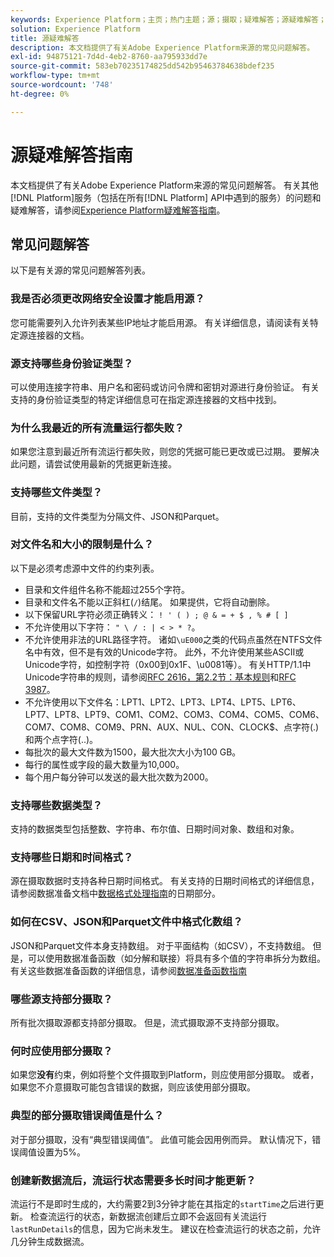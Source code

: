 ```yaml
---
keywords: Experience Platform；主页；热门主题；源；摄取；疑难解答；源疑难解答；源常见问题解答；faq；源连接器；源连接器；源连接器常见问题解答；源连接器疑难解答；
solution: Experience Platform
title: 源疑难解答
description: 本文档提供了有关Adobe Experience Platform来源的常见问题解答。
exl-id: 94875121-7d4d-4eb2-8760-aa795933dd7e
source-git-commit: 583eb70235174825dd542b95463784638bdef235
workflow-type: tm+mt
source-wordcount: '748'
ht-degree: 0%

---
```


# 源疑难解答指南

本文档提供了有关Adobe Experience Platform来源的常见问题解答。 有关其他[!DNL Platform]服务（包括在所有[!DNL Platform] API中遇到的服务）的问题和疑难解答，请参阅[Experience Platform疑难解答指南](../landing/troubleshooting.md)。

## 常见问题解答

以下是有关源的常见问题解答列表。

### 我是否必须更改网络安全设置才能启用源？

您可能需要列入允许列表某些IP地址才能启用源。 有关详细信息，请阅读有关特定源连接器的文档。

### 源支持哪些身份验证类型？

可以使用连接字符串、用户名和密码或访问令牌和密钥对源进行身份验证。 有关支持的身份验证类型的特定详细信息可在指定源连接器的文档中找到。

### 为什么我最近的所有流量运行都失败？

如果您注意到最近所有流运行都失败，则您的凭据可能已更改或已过期。 要解决此问题，请尝试使用最新的凭据更新连接。

### 支持哪些文件类型？

目前，支持的文件类型为分隔文件、JSON和Parquet。

### 对文件名和大小的限制是什么？

以下是必须考虑源中文件的约束列表。

- 目录和文件组件名称不能超过255个字符。
- 目录和文件名不能以正斜杠(`/`)结尾。 如果提供，它将自动删除。
- 以下保留URL字符必须正确转义： `! ' ( ) ; @ & = + $ , % # [ ]`
- 不允许使用以下字符： `" \ / : | < > * ?`。
- 不允许使用非法的URL路径字符。 诸如`\uE000`之类的代码点虽然在NTFS文件名中有效，但不是有效的Unicode字符。 此外，不允许使用某些ASCII或Unicode字符，如控制字符（0x00到0x1F、\u0081等）。 有关HTTP/1.1中Unicode字符串的规则，请参阅[RFC 2616，第2.2节：基本规则](https://www.ietf.org/rfc/rfc2616.txt)和[RFC 3987](https://www.ietf.org/rfc/rfc3987.txt)。
- 不允许使用以下文件名：LPT1、LPT2、LPT3、LPT4、LPT5、LPT6、LPT7、LPT8、LPT9、COM1、COM2、COM3、COM4、COM5、COM6、COM7、COM8、COM9、PRN、AUX、NUL、CON、CLOCK$、点字符(.)和两个点字符(..)。
- 每批次的最大文件数为1500，最大批次大小为100 GB。
- 每行的属性或字段的最大数量为10,000。
- 每个用户每分钟可以发送的最大批次数为2000。

### 支持哪些数据类型？

支持的数据类型包括整数、字符串、布尔值、日期时间对象、数组和对象。

### 支持哪些日期和时间格式？

源在摄取数据时支持各种日期时间格式。 有关支持的日期时间格式的详细信息，请参阅数据准备文档中[数据格式处理指南](../data-prep/data-handling.md#dates)的日期部分。

### 如何在CSV、JSON和Parquet文件中格式化数组？

JSON和Parquet文件本身支持数组。 对于平面结构（如CSV），不支持数组。 但是，可以使用数据准备函数（如分解和联接）将具有多个值的字符串拆分为数组。 有关这些数据准备函数的详细信息，请参阅[数据准备函数指南](../data-prep/functions.md#string)

### 哪些源支持部分摄取？

所有批次摄取源都支持部分摄取。 但是，流式摄取源不支持部分摄取。

### 何时应使用部分摄取？

如果您&#x200B;**没有**&#x200B;约束，例如将整个文件摄取到Platform，则应使用部分摄取。 或者，如果您不介意摄取可能包含错误的数据，则应该使用部分摄取。

### 典型的部分摄取错误阈值是什么？

对于部分摄取，没有“典型错误阈值”。 此值可能会因用例而异。 默认情况下，错误阈值设置为5%。

### 创建新数据流后，流运行状态需要多长时间才能更新？

流运行不是即时生成的，大约需要2到3分钟才能在其指定的`startTime`之后进行更新。 检查流运行的状态，新数据流创建后立即不会返回有关流运行`lastRunDetails`的信息，因为它尚未发生。 建议在检查流运行的状态之前，允许几分钟生成数据流。